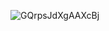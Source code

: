 ![GQrpsJdXgAAXcBj](https://github.com/user-attachments/assets/f929e413-da2e-47f2-b544-4681ebf712c0)
